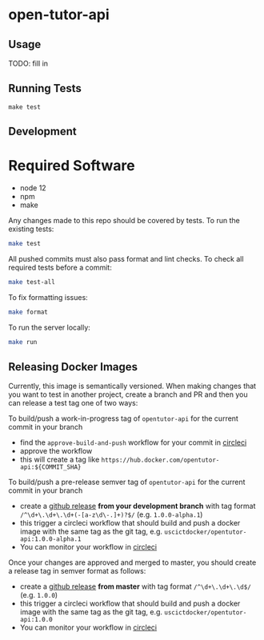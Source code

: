 # open-tutor-api

## Usage

TODO: fill in

## Running Tests

```
make test
```

## Development

# Required Software

- node 12
- npm
- make

Any changes made to this repo should be covered by tests. To run the existing tests:

```bash
make test
```

All pushed commits must also pass format and lint checks. To check all required tests before a commit:

```bash
make test-all
```

To fix formatting issues:

```bash
make format
```

To run the server locally:

```bash
make run
```

## Releasing Docker Images

Currently, this image is semantically versioned. When making changes that you want to test in another project, create a branch and PR and then you can release a test tag one of two ways:

To build/push a work-in-progress tag of `opentutor-api` for the current commit in your branch

- find the `approve-build-and-push` workflow for your commit in [circleci](https://circleci.com/gh/ICTLearningSciences/workflows/opentutor-api)
- approve the workflow
- this will create a tag like `https://hub.docker.com/opentutor-api:${COMMIT_SHA}`

To build/push a pre-release semver tag of `opentutor-api` for the current commit in your branch

- create a [github release](https://github.com/ICTLearningSciences/opentutor-api/releases/new) **from your development branch** with tag format `/^\d+\.\d+\.\d+(-[a-z\d\-.]+)?$/` (e.g. `1.0.0-alpha.1`)
- this trigger a circleci workflow that should build and push a docker image with the same tag as the git tag, e.g. `uscictdocker/opentutor-api:1.0.0-alpha.1`
- You can monitor your workflow in [circleci](https://circleci.com/gh/ICTLearningSciences/workflows/opentutor-api)

Once your changes are approved and merged to master, you should create a release tag in semver format as follows:

- create a [github release](https://github.com/ICTLearningSciences/opentutor-api/releases/new) **from master** with tag format `/^\d+\.\d+\.\d$/` (e.g. `1.0.0`)
- this trigger a circleci workflow that should build and push a docker image with the same tag as the git tag, e.g. `uscictdocker/opentutor-api:1.0.0`
- You can monitor your workflow in [circleci](https://circleci.com/gh/ICTLearningSciences/workflows/opentutor-api)